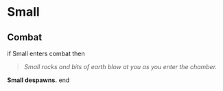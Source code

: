 # Small


## Combat

if  Small enters combat  then


>*Small rocks and bits of earth blow at you as you enter the chamber.*


**Small despawns.**
end
